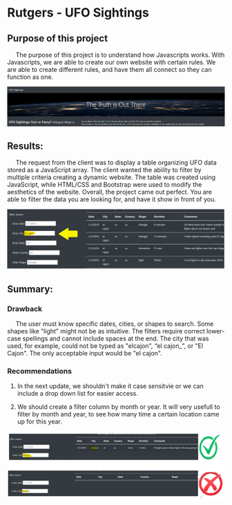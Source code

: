 # Rutgers - UFO Sightings


## Purpose of this project
&nbsp;&nbsp;&nbsp;&nbsp; The purpose of this project is to understand how Javascripts works. With Javascripts, we are able to create our own website with certain rules. We are able to create different rules, and have them all connect so they can function as one. 

![](https://github.com/JeanPyerC/Rutgers-UFO_Sightings/blob/main/Challenge/Pictures/Pic03.png)

## Results:
&nbsp;&nbsp;&nbsp;&nbsp; The request from the client was to display a table organizing UFO data stored as a JavaScript array. The client wanted the ability to filter by multiple criteria creating a dynamic website. The table was created using JavaScript, while HTML/CSS and Bootstrap were used to modify the aesthetics of the website. Overall, the project came out perfect. You are able to filter the data you are looking for, and have it show in front of you. 


![](https://github.com/JeanPyerC/Rutgers-UFO_Sightings/blob/main/Challenge/Pictures/Pic04.png)

## Summary:

### Drawback
&nbsp;&nbsp;&nbsp;&nbsp; The user must know specific dates, cities, or shapes to search. Some shapes like "light" might not be as intuitive. The filters require correct lower-case spellings and cannot include spaces at the end. The city that was used, for example, could not be typed as "elcajon", “el cajon_”, or "El Cajon". The only acceptable input would be "el cajon".

### Recommendations
1. In the next update, we shouldn't make it case sensitvie or we can include a drop down list for easier access. 


3. We should create a filter column by month or year. It will very usefull to filter by month and year, to see how many time a certain location came up for this year. 


![](https://github.com/JeanPyerC/Rutgers-UFO_Sightings/blob/main/Challenge/Pictures/Pic02.png)

